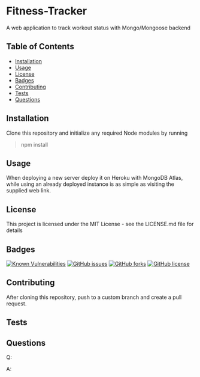 # Fitness-Tracker

A web application to track workout status with Mongo/Mongoose backend

## Table of Contents
- [Installation](https://github.com/johannsp/CWRUBC-Fitness-Tracker#Installation) 
- [Usage](https://github.com/johannsp/CWRUBC-Fitness-Tracker#Usage) 
- [License](https://github.com/johannsp/CWRUBC-Fitness-Tracker#License) 
- [Badges](https://github.com/johannsp/CWRUBC-Fitness-Tracker#Badges) 
- [Contributing](https://github.com/johannsp/CWRUBC-Fitness-Tracker#Contributing) 
- [Tests](https://github.com/johannsp/CWRUBC-Fitness-Tracker#Tests) 
- [Questions](https://github.com/johannsp/CWRUBC-Fitness-Tracker#Questions) 

## Installation

Clone this repository and initialize any required Node modules by running
> npm install

## Usage

When deploying a new server deploy it on Heroku with MongoDB Atlas, while using
an already deployed instance is as simple as visiting the supplied web link.

## License

This project is licensed under the MIT License -
see the LICENSE.md file for details

## Badges

[![Known Vulnerabilities](https://snyk.io/test/github/johannsp/CWRUBC-Fitness-Tracker/badge.svg?targetFile=package.json)](https://snyk.io/test/github/johannsp/CWRUBC-Fitness-Tracker)
[![GitHub issues](https://img.shields.io/github/issues/johannsp/CWRUBC-Fitness-Tracker)](https://img.shields.io/github/issues/johannsp/CWRUBC-Fitness-Tracker)
[![GitHub forks](https://img.shields.io/github/forks/johannsp/CWRUBC-Fitness-Tracker)](https://img.shields.io/github/forks/johannsp/CWRUBC-Fitness-Tracker)
[![GitHub license](https://img.shields.io/github/license/johannsp/CWRUBC-Fitness-Tracker)](https://img.shields.io/github/license/johannsp/CWRUBC-Fitness-Tracker)

## Contributing

After cloning this repository, push to a custom branch and create a pull request.

## Tests



## Questions

Q:

A:

